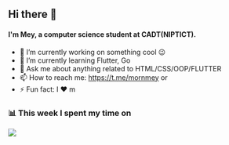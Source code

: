 ## Hi there 👋
#### I'm Mey, a computer science student at CADT(NIPTICT).
- 🔭 I’m currently working on something cool 😉
- 🌱 I’m currently learning Flutter, Go
- 💬 Ask me about anything related to HTML/CSS/OOP/FLUTTER
- 📫 How to reach me: https://t.me/mornmey or 
- ⚡ Fun fact: I ❤️ m

### 📊 This week I spent my time on
![](https://camo.githubusercontent.com/02c247fc215a1236a7c85a60eb5b0a63d8460bb105f537f8f5235b159bdb02b8/68747470733a2f2f6769746875622d726561646d652d73746174732d74617570652d74776f2e76657263656c2e6170702f6170692f77616b6174696d653f757365726e616d653d67617574616d6b726973686e617226686964655f7469746c653d7472756526686964655f626f726465723d74727565266c616e67735f636f756e743d35)

